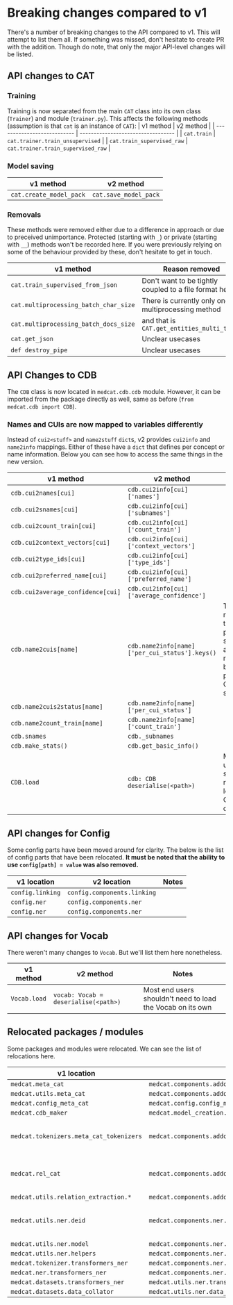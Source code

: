 # Breaking changes compared to v1

There's a number of breaking changes to the API compared to v1.
This will attempt to list them all.
If something was missed, don't hesitate to create PR with the addition.
Though do note, that only the major API-level changes will be listed.

## API changes to CAT

### Training

Training is now separated from the main `CAT` class into its own class (`Trainer`) and module (`trainer.py`).
This affects the following methods (assumption is that `cat` is an instance of `CAT`):
|          v1 method          |           v2 method                |
| --------------------------- | ---------------------------------- |
| `cat.train`                 | `cat.trainer.train_unsupervised`   |
| `cat.train_supervised_raw`  | `cat.trainer.train_supervised_raw` |

### Model saving

|          v1 method          |           v2 method                |
| --------------------------- | ---------------------------------- |
| `cat.create_model_pack`     | `cat.save_model_pack`              |

### Removals

These methods were removed either due to a difference in approach or due to preceived unimportance.
Protected (starting with `_`) or private (starting with `__`) methods won't be recorded here.
If you were previously relying on some of the behaviour provided by these, don't hesitate to get in touch.

|            v1 method           |              Reason removed                   |
| ------------------------------ | --------------------------------------------- |
| `cat.train_supervised_from_json` | Don't want to be tightly coupled to a file format here |
| `cat.multiprocessing_batch_char_size` | There is currently only one multiprocessing method |
| `cat.multiprocessing_batch_docs_size` | and that is `CAT.get_entities_multi_texts` |
| `cat.get_json`                 | Unclear usecases                              |
| `def destroy_pipe`             | Unclear usecases                              |

## API Changes to CDB

The `CDB` class is now located in `medcat.cdb.cdb` module.
However, it can be imported from the package directly as well, same as before (`from medcat.cdb import CDB`).

### Names and CUIs are now mapped to variables differently

Instead of `cui2<stuff>` and `name2stuff` `dict`s, v2 provides `cui2info` and `name2info` mappings.
Either of these have a `dict` that defines per concept or name information.
Below you can see how to access the same things in the new version.

|          v1 method                |           v2 method                            | Notes |
| --------------------------------- | ---------------------------------------------- | ----- |
| `cdb.cui2names[cui]`              | `cdb.cui2info[cui]['names']`                   |       |
| `cdb.cui2snames[cui]`             | `cdb.cui2info[cui]['subnames']`                |       |
| `cdb.cui2count_train[cui]`        | `cdb.cui2info[cui]['count_train']`             |       |
| `cdb.cui2context_vectors[cui]`    | `cdb.cui2info[cui]['context_vectors']`         |       |
| `cdb.cui2type_ids[cui]`           | `cdb.cui2info[cui]['type_ids']`                |       |
| `cdb.cui2preferred_name[cui]`     | `cdb.cui2info[cui]['preferred_name']`          |       |
| `cdb.cui2average_confidence[cui]` | `cdb.cui2info[cui]['average_confidence']`      |       |
| `cdb.name2cuis[name]`             | `cdb.name2info[name]['per_cui_status'].keys()` | There's no need to track per CUI status (on a per name basis) and per name CUIs separately |
| `cdb.name2cuis2status[name]`      | `cdb.name2info[name]['per_cui_status']`        |       |
| `cdb.name2count_train[name]`      | `cdb.name2info[name]['count_train']`           |       |
| `cdb.snames`                      | `cdb._subnames`                                |       |
| `cdb.make_stats()`                | `cdb.get_basic_info()`                         |       |
| `CDB.load`                        | `cdb: CDB deserialise(<path>)`                 | Most end users shouldn't need to load the CDB on its own |


## API changes for Config

Some config parts have been moved around for clarity.
The below is the list of config parts that have been relocated.
**It must be noted that the ability to use `config[path] = value` was also removed.**

|          v1 location                    |           v2 location                                        | Notes |
| --------------------------------------- | ------------------------------------------------------------ | ----- |
| `config.linking`                        | `config.components.linking`                                  |       |
| `config.ner`                            | `config.components.ner`                                      |       |
| `config.ner`                            | `config.components.ner`                                      |       |


## API changes for Vocab

There weren't many changes to `Vocab`.
But we'll list them here nonetheless.

|          v1 method                |           v2 method                            | Notes |
| --------------------------------- | ---------------------------------------------- | ----- |
| `Vocab.load`                      | `vocab: Vocab = deserialise(<path>)`         | Most end users shouldn't need to load the Vocab on its own |


## Relocated packages / modules

Some packages and modules were relocated.
We can see the list of relocations here.

|          v1 location                    |           v2 location                                        | Notes |
| --------------------------------------- | ------------------------------------------------------------ | ----- |
| `medcat.meta_cat`                       | `medcat.components.addons.meta_cat.meta_cat`                |       |
| `medcat.utils.meta_cat`                 | `medcat.components.addons.meta_cat`                         |       |
| `medcat.config_meta_cat`                | `medcat.config.config_meta_cat`                             |       |
| `medcat.cdb_maker`                      | `medcat.model_creation.cdb_maker`                           |       |
| `medcat.tokenizers.meta_cat_tokenizers` | `medcat.components.addons.meta_cat.mctokenizers.tokenizers` | All MetACAT stuff now here |
| `medcat.rel_cat`                        | `medcat.components.addons.relation_extraction.rel_cat`      | All RelCAT stuff now here |
| `medcat.utils.relation_extraction.*`    | `medcat.components.addons.relation_extraction.*`            |       |
| `medcat.utils.ner.deid`                 | `medcat.components.ner.trf.deid`                            | Most DeID stuff now here |
| `medcat.utils.ner.model`                | `medcat.components.ner.trf.model`                           |       |
| `medcat.utils.ner.helpers`              | `medcat.components.ner.trf.helpers`                         |       |
| `medcat.tokenizer.transformers_ner`     | `medcat.components.ner.trf.tokenizer`                       |       |
| `medcat.ner.transformers_ner`           | `medcat.components.ner.tf.transformers_ner`                 |       |
| `medcat.datasets.transformers_ner`      | `medcat.utils.ner.transformers_ner`                         |       |
| `medcat.datasets.data_collator`         | `medcat.utils.ner.data_collator`                            |       |
